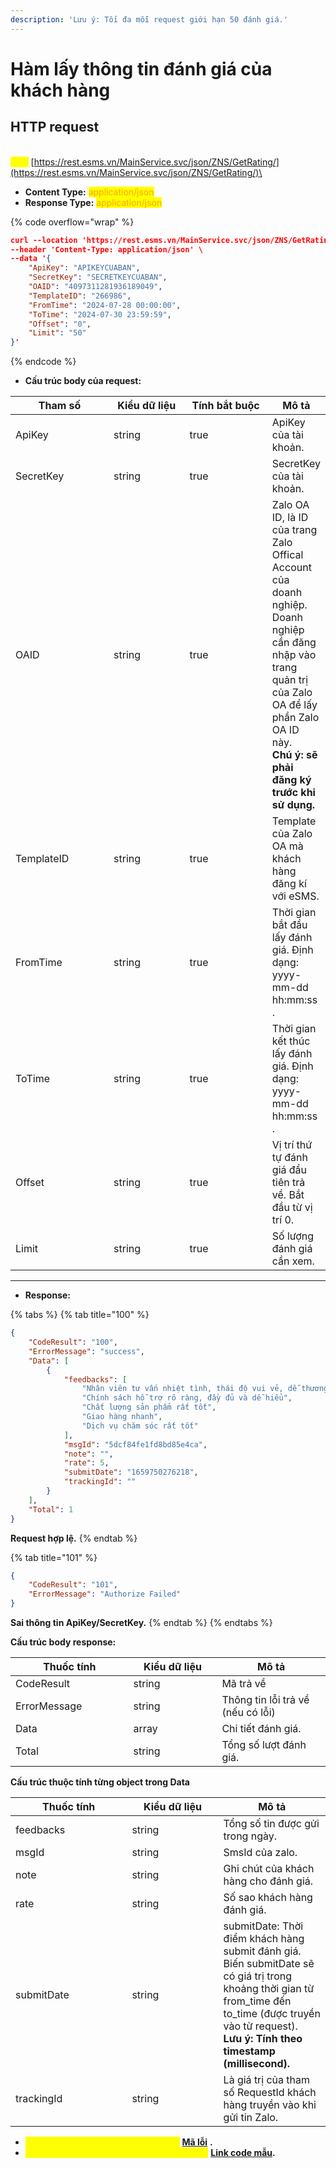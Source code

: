 ```yaml
---
description: 'Lưu ý: Tối đa mỗi request giới hạn 50 đánh giá.'
---
```


# Hàm lấy thông tin đánh giá của khách hàng

## HTTP request

\
<mark style="color:yellow;">**`POST`**</mark> [https://rest.esms.vn/MainService.svc/json/ZNS/GetRating/](https://rest.esms.vn/MainService.svc/json/ZNS/GetRating/)\


* **Content Type:** <mark style="color:orange;">application/json</mark>
* **Response Type:** <mark style="color:orange;">application/json</mark>

{% code overflow="wrap" %}
```json
curl --location 'https://rest.esms.vn/MainService.svc/json/ZNS/GetRating/' \
--header 'Content-Type: application/json' \
--data '{
    "ApiKey": "APIKEYCUABAN",
    "SecretKey": "SECRETKEYCUABAN",
    "OAID": "4097311281936189049",
    "TemplateID": "266986",
    "FromTime": "2024-07-28 00:00:00",
    "ToTime": "2024-07-30 23:59:59",
    "Offset": "0",
    "Limit": "50"
}'
```
{% endcode %}

* **Cấu trúc body của request:**

<table><thead><tr><th width="156">Tham số</th><th width="122">Kiểu dữ liệu</th><th width="137" data-type="checkbox">Tính bắt buộc</th><th>Mô tả</th></tr></thead><tbody><tr><td>ApiKey</td><td>string</td><td>true</td><td>ApiKey của tài khoản.</td></tr><tr><td>SecretKey</td><td>string</td><td>true</td><td>SecretKey của tài khoản.</td></tr><tr><td>OAID</td><td>string</td><td>true</td><td>Zalo OA ID, là ID của trang Zalo Offical Account của doanh nghiệp. <br>Doanh nghiệp cần đăng nhập vào trang quản trị của Zalo OA để lấy phần Zalo OA ID này.<br><strong>Chú ý: sẽ phải đăng ký trước khi sử dụng.</strong></td></tr><tr><td>TemplateID</td><td>string</td><td>true</td><td>Template của Zalo OA mà khách hàng đăng kí với eSMS.</td></tr><tr><td>FromTime</td><td>string</td><td>true</td><td>Thời gian bắt đầu lấy đánh giá. Định dạng: yyyy-mm-dd hh:mm:ss .</td></tr><tr><td>ToTime</td><td>string</td><td>true</td><td>Thời gian kết thúc lấy đánh giá. Định dạng: yyyy-mm-dd hh:mm:ss .</td></tr><tr><td>Offset</td><td>string</td><td>true</td><td>Vị trí thứ tự đánh giá đầu tiên trả về. Bắt đầu từ vị trí 0.</td></tr><tr><td>Limit</td><td>string</td><td>true</td><td>Số lượng đánh giá cần xem.</td></tr></tbody></table>



***

* **Response:**

{% tabs %}
{% tab title="100" %}
```json
{
    "CodeResult": "100",
    "ErrorMessage": "success",
    "Data": [
        {
            "feedbacks": [
                "Nhân viên tư vấn nhiệt tình, thái độ vui vẻ, dễ thương",
                "Chính sách hỗ trợ rõ ràng, đầy đủ và dễ hiểu",
                "Chất lượng sản phẩm rất tốt",
                "Giao hàng nhanh",
                "Dịch vụ chăm sóc rất tốt"
            ],
            "msgId": "5dcf84fe1fd8bd85e4ca",
            "note": "",
            "rate": 5,
            "submitDate": "1659750276218",
            "trackingId": ""
        }
    ],
    "Total": 1
}    
```

**Request hợp lệ.**
{% endtab %}

{% tab title="101" %}
```json
{
    "CodeResult": "101",
    "ErrorMessage": "Authorize Failed"
}
```

**Sai thông tin ApiKey/SecretKey.**
{% endtab %}
{% endtabs %}

**Cấu trúc body response:**

<table><thead><tr><th width="172.59991455078125">Thuốc tính</th><th width="125.7999267578125">Kiểu dữ liệu</th><th>Mô tả</th></tr></thead><tbody><tr><td>CodeResult</td><td>string</td><td>Mã trả về</td></tr><tr><td>ErrorMessage</td><td>string</td><td>Thông tin lỗi trả về (nếu có lỗi)</td></tr><tr><td>Data</td><td>array</td><td>Chi tiết đánh giá.</td></tr><tr><td>Total</td><td>string</td><td>Tổng số lượt đánh giá.</td></tr></tbody></table>

**Cấu trúc thuộc tính từng object trong Data**

<table><thead><tr><th width="170.4000244140625">Thuốc tính</th><th width="130.199951171875">Kiểu dữ liệu</th><th>Mô tả</th></tr></thead><tbody><tr><td>feedbacks</td><td>string</td><td>Tổng số tin được gửi trong ngày.</td></tr><tr><td>msgId</td><td>string</td><td>SmsId của zalo.</td></tr><tr><td>note</td><td>string</td><td>Ghi chút của khách hàng cho đánh giá.</td></tr><tr><td>rate</td><td>string</td><td>Số sao khách hàng đánh giá.</td></tr><tr><td>submitDate</td><td>string</td><td>submitDate: Thời điểm khách hàng submit đánh giá. Biến submitDate sẽ có giá trị trong khoảng thời gian từ from_time đến to_time (được truyền vào từ request). <br><strong>Lưu ý: Tính theo timestamp (millisecond).</strong></td></tr><tr><td>trackingId</td><td>string</td><td>Là giá trị của tham số RequestId khách hàng truyền vào khi gửi tin Zalo.</td></tr></tbody></table>

* _<mark style="color:yellow;">**Thông tin chi tiết mã lỗi xem ở bảng:**</mark>_ [**Mã lỗi**](../bang-ma-loi.md) **.**
* _<mark style="color:yellow;">**Lấy code mẫu các ngôn ngữ trên Postman:**</mark>_ [**Link code mẫu**](https://samplefordevelopers.esms.vn/#c36498c6-2153-494c-9795-36c85330aa33)**.**
